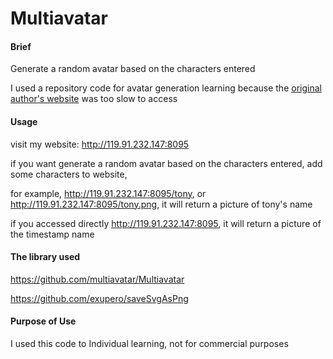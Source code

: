 # Multiavatar
#### Brief

Generate a random avatar based on the characters entered

I used a repository code for avatar generation learning because the [original author's website](https://github.com/multiavatar/Multiavatar) was too slow to access

#### Usage

visit my website: http://119.91.232.147:8095

if you want generate a random avatar based on the characters entered, add some characters to website,

for example, http://119.91.232.147:8095/tony, or http://119.91.232.147:8095/tony.png, it will return a picture of tony's name

if you accessed directly http://119.91.232.147:8095, it will return a picture of the timestamp name

#### The library used

https://github.com/multiavatar/Multiavatar

https://github.com/exupero/saveSvgAsPng

#### Purpose of Use

I used this code to Individual learning, not for commercial purposes